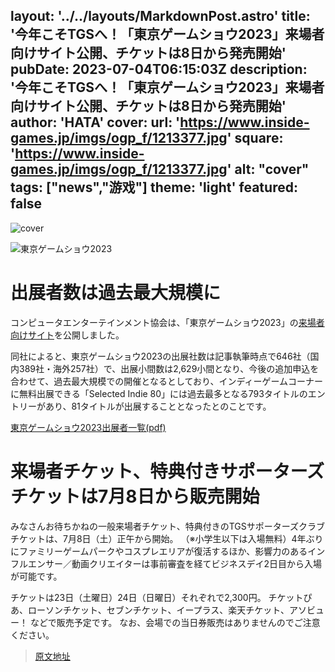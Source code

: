   layout: '../../layouts/MarkdownPost.astro'
  title: '今年こそTGSへ！「東京ゲームショウ2023」来場者向けサイト公開、チケットは8日から発売開始'
  pubDate: 2023-07-04T06:15:03Z
  description: '今年こそTGSへ！「東京ゲームショウ2023」来場者向けサイト公開、チケットは8日から発売開始'
  author: 'HATA'
  cover:
    url: 'https://www.inside-games.jp/imgs/ogp_f/1213377.jpg'
    square: 'https://www.inside-games.jp/imgs/ogp_f/1213377.jpg'
    alt: "cover"
  tags: ["news","游戏"]
  theme: 'light'
  featured: false
  ---
  ![cover](https://www.inside-games.jp/imgs/ogp_f/1213377.jpg)

![東京ゲームショウ2023](https://www.inside-games.jp/imgs/zoom/1213378.jpg)

# 出展者数は過去最大規模に

コンピュータエンターテインメント協会は、「東京ゲームショウ2023」の[来場者向けサイト](https://tgs.nikkeibp.co.jp/tgs/2023/jp/)を公開しました。

同社によると、東京ゲームショウ2023の出展社数は記事執筆時点で646社（国内389社・海外257社）で、出展小間数は2,629小間となり、今後の追加申込を合わせて、過去最大規模での開催となるとしており、インディーゲームコーナーに無料出展できる「Selected Indie 80」には過去最多となる793タイトルのエントリーがあり、81タイトルが出展することとなったとのことです。

[東京ゲームショウ2023出展者一覧(pdf)](https://4c281b16296b2ab02a4e0b2e3f75446d.cdnext.stream.ne.jp/tgs/2023/exhibition/common/pdf/tgs2023_exhibitors_list_jp.pdf)

# 来場者チケット、特典付きサポーターズチケットは7月8日から販売開始

みなさんお待ちかねの一般来場者チケット、特典付きのTGSサポーターズクラブチケットは、7月8日（土）正午から開始。 （※小学生以下は入場無料）4年ぶりにファミリーゲームパークやコスプレエリアが復活するほか、影響力のあるインフルエンサー／動画クリエイターは事前審査を経てビジネスデイ2日目から入場が可能です。

チケットは23日（土曜日）24日（日曜日）それぞれで2,300円。 チケットぴあ、ローソンチケット、セブンチケット、イープラス、楽天チケット、アソビュー！ などで販売予定です。 なお、会場での当日券販売はありませんのでご注意ください。

>[原文地址](https://www.inside-games.jp/article/2023/07/04/146986.html)  